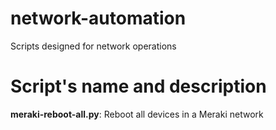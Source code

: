 # network-automation
Scripts designed for network operations

# Script's name and description

**meraki-reboot-all.py**: Reboot all devices in a Meraki network
